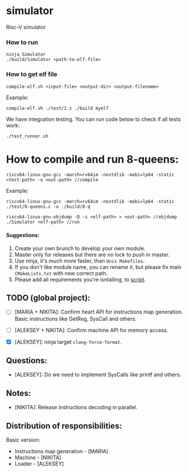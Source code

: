 # simulator
Risc-V simulator

### How to run
```
ninja Simulator
./build/Simulator <path-to-elf-file>
```

### How to get elf file
```
compile-elf.sh <input-file> <output-dir> <output-filename>
```
Example:
```
compile-elf.sh ./test/2.s ./build myelf
```

We have integration testing. You can run code below to check if all tests work:
```
./test_runner.sh
```

# How to compile and run 8-queens:
```
riscv64-linux-gnu-gcc -march=rv64im -nostdlib -mabi=lp64 -static <test-path> -o <out-path> //compile
```
Example: 
```
riscv64-linux-gnu-gcc -march=rv64im -nostdlib -mabi=lp64 -static ./test/8-queens.c -o ./build/8-q
```
```
riscv64-linux-gnu-objdump -D -s <elf-path> > <out-path> //objdump
./Simulator <elf-path> //run
```

#### Suggestions:
1) Create your own brunch to develop your own module.
2) Master only for releases but there are no lock to push in master.
3) Use ninja, it's much more faster, than `Unix Makefiles`.
4) If you don't like module name, you can rename it, but please fix main `CMakeLists.txt` with new correct path.
5) Please add all requirements you're isntalling, to [script](./install_third_party.sh).


## TODO (global project):
- [ ] [MARIA + NIKITA]: Confirm heart API for instructions map generation.  
Basic instructions like GetReg, SysCall and others.  
- [ ] [ALEKSEY + NIKITA]: Confirm machine API for memory access.
- [x] [ALEKSEY]: ninja target `clang-force-format`.


## Questions:
- [ALEKSEY]: Do we need to implement SysCalls like printf and others.


## Notes:
- [NIKITA]: Release instructions decoding in parallel.


## Distribution of responsibilities:
Basic version:
- Instructions map generation - [MARIA]
- Machine - [NIKITA]
- Loader - [ALEKSEY]
